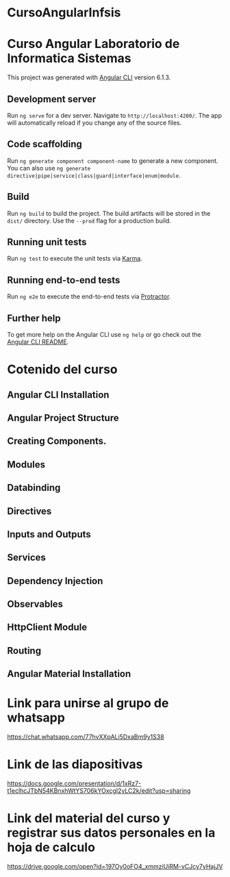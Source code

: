 # CursoAngularInfsis
# Curso Angular Laboratorio de Informatica Sistemas

This project was generated with [Angular CLI](https://github.com/angular/angular-cli) version 6.1.3.

## Development server

Run `ng serve` for a dev server. Navigate to `http://localhost:4200/`. The app will automatically reload if you change any of the source files.

## Code scaffolding

Run `ng generate component component-name` to generate a new component. You can also use `ng generate directive|pipe|service|class|guard|interface|enum|module`.

## Build

Run `ng build` to build the project. The build artifacts will be stored in the `dist/` directory. Use the `--prod` flag for a production build.

## Running unit tests

Run `ng test` to execute the unit tests via [Karma](https://karma-runner.github.io).

## Running end-to-end tests

Run `ng e2e` to execute the end-to-end tests via [Protractor](http://www.protractortest.org/).

## Further help

To get more help on the Angular CLI use `ng help` or go check out the [Angular CLI README](https://github.com/angular/angular-cli/blob/master/README.md).

# Cotenido del curso

## Angular CLI Installation

## Angular Project Structure

## Creating Components.

## Modules

## Databinding

## Directives

## Inputs and Outputs

## Services

## Dependency Injection

## Observables

## HttpClient Module

## Routing

## Angular Material Installation

# Link para unirse al grupo de whatsapp
https://chat.whatsapp.com/77hvXXpALi5DxaBm9y1S38

# Link de las diapositivas
https://docs.google.com/presentation/d/1xRz7-t1eclhcJTbN54KBnxhWtYS706kYOxcgI2yLC2k/edit?usp=sharing

# Link del material del curso y registrar sus datos personales en la hoja de calculo
https://drive.google.com/open?id=197Oy0oFO4_xmmziUiRM-vCJcy7yHajJV